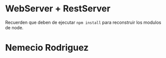 # WebServer + RestServer

Recuerden que deben de ejecutar `npm install` para reconstruir los modulos de node.

# Nemecio Rodriguez
